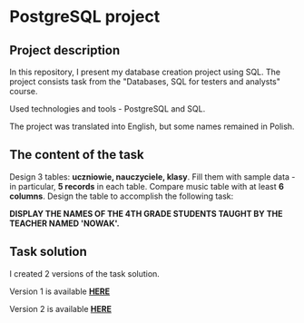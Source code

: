 # **PostgreSQL project**

## Project description

In this repository, I present my database creation project using SQL. The project consists task from the "Databases, SQL for testers and analysts" course.

Used technologies and tools - PostgreSQL and SQL.
 
The project was translated into English, but some names remained in Polish. 


## The content of the task

Design 3 tables: **uczniowie, nauczyciele, klasy**. Fill them with sample data - in particular, **5 records** in each table. Compare music table with at least **6 columns**. Design the table to accomplish the following task:

**DISPLAY THE NAMES OF THE 4TH GRADE STUDENTS TAUGHT BY THE TEACHER NAMED 'NOWAK'.**

## Task solution

I created 2 versions of the task solution.

Version 1 is available **[HERE](https://github.com/pawelhachula/PostgreSQL/blob/main/Version%201/README.md)**

Version 2 is available **[HERE](https://github.com/pawelhachula/PostgreSQL/blob/main/Version%202/README.md)**